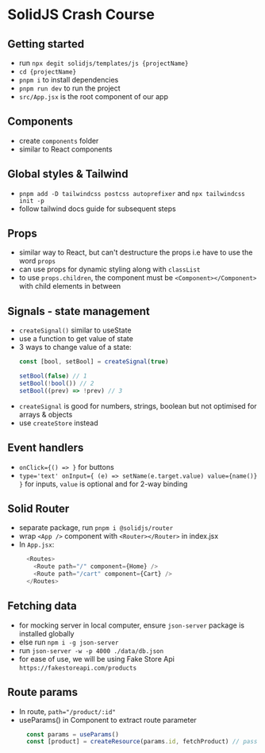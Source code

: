 # SolidJS Crash Course

## Getting started
- run `npx degit solidjs/templates/js {projectName}`
- `cd {projectName}`
- `pnpm i` to install dependencies
- `pnpm run dev` to run the project
- `src/App.jsx` is the root component of our app

## Components
- create `components` folder
- similar to React components

## Global styles & Tailwind
- `pnpm add -D tailwindcss postcss autoprefixer` and `npx tailwindcss init -p`
- follow tailwind docs guide for subsequent steps

## Props
- similar way to React, but can't destructure the props i.e have to use the word `props`
- can use props for dynamic styling along with `classList`
- to use `props.children`, the component must be `<Component></Component>` with child elements in between

## Signals - state management
- `createSignal()` similar to useState
- use a function to get value of state
- 3 ways to change value of a state:
  ```js
  const [bool, setBool] = createSignal(true)

  setBool(false) // 1
  setBool(!bool()) // 2
  setBool((prev) => !prev) // 3
  ```
- `createSignal` is good for numbers, strings, boolean but not optimised for arrays & objects
- use `createStore` instead

## Event handlers
- `onClick={() => }` for buttons
- `type='text' onInput={ (e) => setName(e.target.value) value={name()} }` for inputs, `value` is optional and for 2-way binding

## Solid Router
- separate package, run `pnpm i @solidjs/router`
- wrap `<App />` component with `<Router></Router>` in index.jsx
- In `App.jsx`:
  ```js
    <Routes>
      <Route path="/" component={Home} />
      <Route path="/cart" component={Cart} />
    </Routes>
  ```

## Fetching data
- for mocking server in local computer, ensure `json-server` package is installed globally
- else run `npm i -g json-server`
- run `json-server -w -p 4000 ./data/db.json`
- for ease of use, we will be using Fake Store Api `https://fakestoreapi.com/products`

## Route params
- In route, `path="/product/:id"`
- useParams() in Component to extract route parameter
  ```js
    const params = useParams()
    const [product] = createResource(params.id, fetchProduct) // pass id to fetchProduct()
  ```

